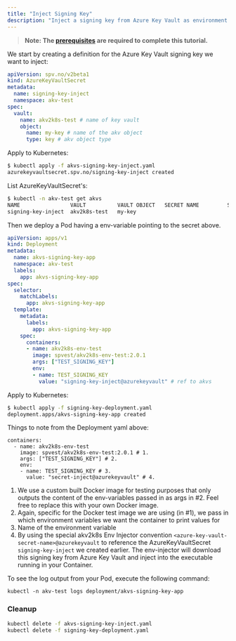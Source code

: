 ```yaml
---
title: "Inject Signing Key"
description: "Inject a signing key from Azure Key Vault as environment variable into an application"
---
```


> **Note: The [prerequisites](../prerequisites) are required to complete this tutorial.**

We start by creating a definition for the Azure Key Vault signing key we want to inject:

```yaml:title=akvs-signing-key-inject.yaml
apiVersion: spv.no/v2beta1
kind: AzureKeyVaultSecret
metadata:
  name: signing-key-inject 
  namespace: akv-test
spec:
  vault:
    name: akv2k8s-test # name of key vault
    object:
      name: my-key # name of the akv object
      type: key # akv object type
```

Apply to Kubernetes:

```bash
$ kubectl apply -f akvs-signing-key-inject.yaml
azurekeyvaultsecret.spv.no/signing-key-inject created
```

List AzureKeyVaultSecret's:

```bash
$ kubectl -n akv-test get akvs
NAME                VAULT          VAULT OBJECT   SECRET NAME         SYNCHED
signing-key-inject  akv2k8s-test   my-key
```

Then we deploy a Pod having a env-variable pointing to the secret above.

```yaml:title=signing-key-deployment.yaml
apiVersion: apps/v1
kind: Deployment
metadata:
  name: akvs-signing-key-app
  namespace: akv-test
  labels:
    app: akvs-signing-key-app
spec:
  selector:
    matchLabels:
      app: akvs-signing-key-app
  template:
    metadata:
      labels:
        app: akvs-signing-key-app
    spec:
      containers:
      - name: akv2k8s-env-test
        image: spvest/akv2k8s-env-test:2.0.1
        args: ["TEST_SIGNING_KEY"]
        env:
        - name: TEST_SIGNING_KEY
          value: "signing-key-inject@azurekeyvault" # ref to akvs
```

Apply to Kubernetes:

```bash
$ kubectl apply -f signing-key-deployment.yaml
deployment.apps/akvs-signing-key-app created
```

Things to note from the Deployment yaml above:

```yaml{3,4,6,7}
containers:
  - name: akv2k8s-env-test
    image: spvest/akv2k8s-env-test:2.0.1 # 1.
    args: ["TEST_SIGNING_KEY"] # 2.
    env:
    - name: TEST_SIGNING_KEY # 3.
      value: "secret-inject@azurekeyvault" # 4.
```

1. We use a custom built Docker image for testing purposes that only outputs the content of the env-variables passed in as args in #2. Feel free to replace this with your own Docker image.
2. Again, specific for the Docker test image we are using (in #1), we pass in which environment variables we want the container to print values for 
3. Name of the environment variable
4. By using the special akv2k8s Env Injector convention `<azure-key-vault-secret-name>@azurekeyvault` to reference the AzureKeyVaultSecret `signing-key-inject` we created earlier. The env-injector will download this signing key from Azure Key Vault and inject into the executable running in your Container.

To see the log output from your Pod, execute the following command:

```
kubectl -n akv-test logs deployment/akvs-signing-key-app
```

### Cleanup

```bash
kubectl delete -f akvs-signing-key-inject.yaml
kubectl delete -f signing-key-deployment.yaml
```